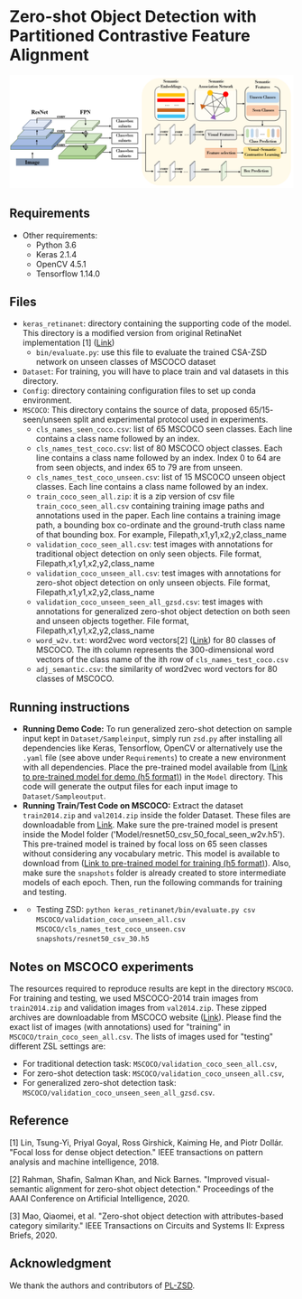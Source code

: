 # Zero-shot Object Detection with Partitioned Contrastive Feature Alignment

![OverviewFigure](image/fig2.png)

## Requirements

* Other requirements:
    - Python 3.6
    - Keras 2.1.4
    - OpenCV 4.5.1
    - Tensorflow 1.14.0
 
## Files

* `keras_retinanet`: directory containing the supporting code of the model. This directory is a modified version from original RetinaNet implementation [1] ([Link](https://github.com/fizyr/keras-retinanet))
    - `bin/evaluate.py`: use this file to evaluate the trained CSA-ZSD network on unseen classes of MSCOCO dataset
* `Dataset`: For training, you will have to place train and val datasets in this directory.
* `Config`: directory containing configuration files to set up conda environment.
* `MSCOCO`: This directory contains the source of data, proposed 65/15- seen/unseen split and experimental protocol used in experiments.
    - `cls_names_seen_coco.csv`: list of 65 MSCOCO seen classes. Each line contains a class name followed by an index.
    - `cls_names_test_coco.csv`: list of 80 MSCOCO object classes. Each line contains a class name followed by an index. Index 0 to 64 are from seen objects, and index 65 to 79 are from unseen.
    - `cls_names_test_coco_unseen.csv`: list of 15 MSCOCO unseen object classes. Each line contains a class name followed by an index. 
    - `train_coco_seen_all.zip`: it is a zip version of csv file `train_coco_seen_all.csv` containing training image paths and annotations used in the paper. Each line contains a training image path, a bounding box co-ordinate and the ground-truth class name of that bounding box. For example, Filepath,x1,y1,x2,y2,class_name
    - `validation_coco_seen_all.csv`: test images with annotations for traditional object detection on only seen objects. File format, Filepath,x1,y1,x2,y2,class_name
    - `validation_coco_unseen_all.csv`: test images with annotations for zero-shot object detection on only unseen objects. File format, Filepath,x1,y1,x2,y2,class_name
    - `validation_coco_unseen_seen_all_gzsd.csv`: test images with annotations for generalized zero-shot object detection on both seen and unseen objects together. File format, Filepath,x1,y1,x2,y2,class_name
    - `word_w2v.txt`: word2vec word vectors[2] ([Link](https://github.com/salman-h-khan/PL-ZSD_Release)) for 80 classes of MSCOCO.  The ith column represents the 300-dimensional word vectors of the class name of the ith row of `cls_names_test_coco.csv`
    - `adj_semantic.csv`: the similarity of word2vec word vectors for 80 classes of MSCOCO.
    
## Running instructions
* **Running Demo Code:** To run generalized zero-shot detection on sample input kept in `Dataset/Sampleinput`, simply run `zsd.py` after installing all dependencies like Keras, Tensorflow, OpenCV or alternatively use the `.yaml` file (see above under `Requirements`) to create a new environment with all dependencies. Place the pre-trained model available from ([Link to pre-trained model for demo (h5 format)](https://drive.google.com/file/d/1vy_aO9qJ7UYwiKzorIzc9AZGdYkDKMrQ/view?usp=share_link)) in the `Model` directory. This code will generate the output files for each input image to `Dataset/Sampleoutput`.
* **Running Train/Test Code on MSCOCO:** Extract the dataset `train2014.zip` and `val2014.zip` inside the folder Dataset. These files are downloadable from [Link](http://cocodataset.org/#download). Make sure the pre-trained model is present inside the Model folder ('Model/resnet50_csv_50_focal_seen_w2v.h5'). This pre-trained model is trained by focal loss on 65 seen classes without considering any vocabulary metric. This model is available to download from ([Link to pre-trained model for training (h5 format)](https://www.dropbox.com/s/dc0vit1dj83rd56/resnet50_csv_50_focal_seen_w2v.h5?dl=0)). Also, make sure the `snapshots` folder is already created to store intermediate models of each epoch. Then, run the following commands for training and testing.
- - Testing ZSD: 
`python keras_retinanet/bin/evaluate.py csv MSCOCO/validation_coco_unseen_all.csv MSCOCO/cls_names_test_coco_unseen.csv snapshots/resnet50_csv_30.h5` 

## Notes on MSCOCO experiments
The resources required to reproduce results are kept in the directory `MSCOCO`. For training and testing, we used MSCOCO-2014 train images from `train2014.zip` and validation images from `val2014.zip`. These zipped archives are downloadable from MSCOCO website ([Link](http://cocodataset.org/#download)). Please find the exact list of images (with annotations) used for "training" in `MSCOCO/train_coco_seen_all.csv`. The lists of images used for "testing" different ZSL settings are:
* For traditional detection task: `MSCOCO/validation_coco_seen_all.csv`, 
* For zero-shot detection task: `MSCOCO/validation_coco_unseen_all.csv`, 
* For generalized zero-shot detection task: `MSCOCO/validation_coco_unseen_seen_all_gzsd.csv`.



## Reference
[1] Lin, Tsung-Yi, Priyal Goyal, Ross Girshick, Kaiming He, and Piotr Dollár. "Focal loss for dense object detection." IEEE transactions on pattern analysis and machine intelligence, 2018.

[2] Rahman, Shafin, Salman Khan, and Nick Barnes. "Improved visual-semantic alignment for zero-shot object detection." Proceedings of the AAAI Conference on Artificial Intelligence, 2020.

[3] Mao, Qiaomei, et al. "Zero-shot object detection with attributes-based category similarity." IEEE Transactions on Circuits and Systems II: Express Briefs, 2020.

## Acknowledgment
We thank the authors and contributors of [PL-ZSD](https://github.com/salman-h-khan/PL-ZSD_Release). 

